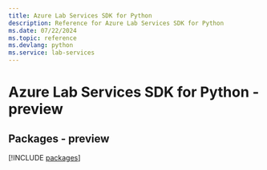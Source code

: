 ```yaml
---
title: Azure Lab Services SDK for Python
description: Reference for Azure Lab Services SDK for Python
ms.date: 07/22/2024
ms.topic: reference
ms.devlang: python
ms.service: lab-services
---
```

# Azure Lab Services SDK for Python - preview
## Packages - preview
[!INCLUDE [packages](lab-services-index.md)]